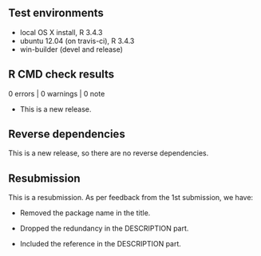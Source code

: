 ## Test environments
* local OS X install, R 3.4.3
* ubuntu 12.04 (on travis-ci), R 3.4.3
* win-builder (devel and release)

## R CMD check results

0 errors | 0 warnings | 0 note

* This is a new release.

## Reverse dependencies

This is a new release, so there are no reverse dependencies.

## Resubmission

This is a resubmission. As per feedback from the 1st submission, we have:

* Removed the package name in the title.

* Dropped the redundancy in the DESCRIPTION part. 

* Included the reference in the DESCRIPTION part.
